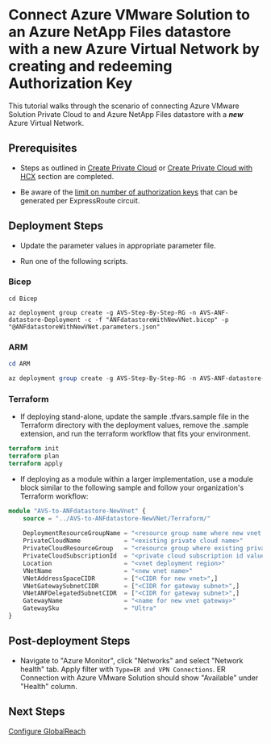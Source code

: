 # Connect Azure VMware Solution to an Azure NetApp Files datastore with a new Azure Virtual Network by creating and redeeming Authorization Key

This tutorial walks through the scenario of connecting Azure VMware Solution Private Cloud to and Azure NetApp Files datastore with a ***new*** Azure Virtual Network. 

## Prerequisites

* Steps as outlined in [Create Private Cloud](../../PrivateCloud/AVS-PrivateCloud/readme.md) or [Create Private Cloud with HCX](../../PrivateCloud/AVS-PrivateCloud-WithHCX/readme.md) section are completed.

* Be aware of the [limit on number of authorization keys](https://docs.microsoft.com/azure/expressroute/expressroute-faqs#can-i-link-to-more-than-one-virtual-network-to-an-expressroute-circuit) that can be generated per ExpressRoute circuit.

## Deployment Steps

* Update the parameter values in appropriate parameter file.

* Run one of the following scripts.

### Bicep

```azurecli-interactive
cd Bicep

az deployment group create -g AVS-Step-By-Step-RG -n AVS-ANF-datastore-Deployment -c -f "ANFdatastoreWithNewVNet.bicep" -p "@ANFdatastoreWithNewVNet.parameters.json"
```

### ARM

```powershell
cd ARM

az deployment group create -g AVS-Step-By-Step-RG -n AVS-ANF-datastore-Deployment -c -f "ANFdatastoreWithNewVNet.deploy.json" -p "@ANFdatastoreWithNewVNet.parameters.json"
```

### Terraform
* If deploying stand-alone, update the sample .tfvars.sample file in the Terraform directory with the deployment values, remove the .sample extension, and run the terraform workflow that fits your environment.
```terraform
terraform init
terraform plan
terraform apply
```
* If deploying as a module within a larger implementation, use a module block similar to the following sample and follow your organization's Terraform workflow:
```terraform
module "AVS-to-ANFdatastore-NewVnet" {
    source = "../AVS-to-ANFdatastore-NewVNet/Terraform/"
    
    DeploymentResourceGroupName = "<resource group name where new vnet and gateway will be deployed>"
    PrivateCloudName            = "<existing private cloud name>"
    PrivateCloudResourceGroup   = "<resource group where existing private cloud is deployed"
    PrivateCloudSubscriptionId  = "<private cloud subscription id value (not full resource id)>"
    Location                    = "<vnet deployment region>"
    VNetName                    = "<new vnet name>"
    VNetAddressSpaceCIDR        = ["<CIDR for new vnet>",]
    VNetGatewaySubnetCIDR       = ["<CIDR for gateway subnet>",]
    VNetANFDelegatedSubnetCIDR  = ["<CIDR for gateway subnet>",]
    GatewayName                 = "<name for new vnet gateway>"
    GatewaySku                  = "Ultra"
}
```
## Post-deployment Steps

* Navigate to "Azure Monitor", click "Networks" and select "Network health" tab. Apply filter with `Type=ER and VPN Connections`. ER Connection with Azure VMware Solution should show "Available" under "Health" column.

## Next Steps

[Configure GlobalReach](../../Networking/AVS-to-OnPremises-ExpressRoute-GlobalReach/readme.md)
